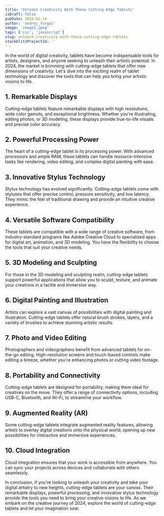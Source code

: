```yaml
---
title: 'Unleash Creativity With These Cutting-Edge Tablets'
isDraft: false
pubDate: 2024-01-14
author: 'andrej_forgac'
image: 'image2.jpeg'
tags: ['css', 'javascript']
slug: unleash-creativity-with-these-cutting-edge-tablets
stackblitzProjectId: ''
---
```


In the world of digital creativity, tablets have become indispensable tools for artists, designers, and anyone seeking to unleash their artistic potential. In 2024, the market is brimming with cutting-edge tablets that offer new dimensions of creativity. Let's dive into the exciting realm of tablet technology and discover the tools that can help you bring your artistic visions to life.

## 1. Remarkable Displays

Cutting-edge tablets feature remarkable displays with high resolutions, wide color gamuts, and exceptional brightness. Whether you're illustrating, editing photos, or 3D modeling, these displays provide true-to-life visuals and precise color accuracy.

## 2. Powerful Processing Power

The heart of a cutting-edge tablet is its processing power. With advanced processors and ample RAM, these tablets can handle resource-intensive tasks like rendering, video editing, and complex digital painting with ease.

## 3. Innovative Stylus Technology

Stylus technology has evolved significantly. Cutting-edge tablets come with styluses that offer precise control, pressure sensitivity, and low latency. They mimic the feel of traditional drawing and provide an intuitive creative experience.

## 4. Versatile Software Compatibility

These tablets are compatible with a wide range of creative software, from industry-standard programs like Adobe Creative Cloud to specialized apps for digital art, animation, and 3D modeling. You have the flexibility to choose the tools that suit your creative needs.

## 5. 3D Modeling and Sculpting

For those in the 3D modeling and sculpting realm, cutting-edge tablets support powerful applications that allow you to sculpt, texture, and animate your creations in a tactile and immersive way.

## 6. Digital Painting and Illustration

Artists can explore a vast canvas of possibilities with digital painting and illustration. Cutting-edge tablets offer natural brush strokes, layers, and a variety of brushes to achieve stunning artistic results.

## 7. Photo and Video Editing

Photographers and videographers benefit from advanced tablets for on-the-go editing. High-resolution screens and touch-based controls make editing a breeze, whether you're enhancing photos or cutting video footage.

## 8. Portability and Connectivity

Cutting-edge tablets are designed for portability, making them ideal for creatives on the move. They offer a range of connectivity options, including USB-C, Bluetooth, and Wi-Fi, to streamline your workflow.

## 9. Augmented Reality (AR)

Some cutting-edge tablets integrate augmented reality features, allowing artists to overlay digital creations onto the physical world, opening up new possibilities for interactive and immersive experiences.

## 10. Cloud Integration

Cloud integration ensures that your work is accessible from anywhere. You can sync your projects across devices and collaborate with others seamlessly.

In conclusion, if you're looking to unleash your creativity and take your digital artistry to new heights, cutting-edge tablets are your canvas. Their remarkable displays, powerful processing, and innovative stylus technology provide the tools you need to bring your creative visions to life. As we embark on the creative journey of 2024, explore the world of cutting-edge tablets and let your imagination soar.
